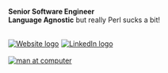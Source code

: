 **Senior Software Engineer**
<br/>
**Language Agnostic** but really Perl sucks a bit!

<br/>
<div style="display: flex; flex-direction: row;">
    <a style="margin-right: 5px;" href="https://pwong.jaiken.com" alt="Personal Website" target="_blank"><img src="https://img.shields.io/badge/Portfolio-255E63?style=for-the-badge&logo=About.me&logoColor=white" alt="Website logo"/><a>
    <a style="margin-right: 5px;" href="https://www.linkedin.com/in/wongpa/" alt="Linkedin" target="_blank"><img src="https://img.shields.io/badge/LinkedIn-0077B5?style=for-the-badge&logo=linkedin&logoColor=white" alt="LinkedIn logo"/><a>
</div>

<br/>
<a href="https://github-readme-stats.vercel.app/api/top-langs/?username=pawong&layout=compact&hide=CSS&exclude_repo=Agile-Central-Command-Web,Agile-Central-Command-API" alt="Personal Website and Blog" target="_blank"><img src="https://github-readme-stats.vercel.app/api/top-langs/?username=pawong&layout=compact&hide=CSS&exclude_repo=Agile-Central-Command-Web,Agile-Central-Command-API" alt="man at computer"/></a>
<br/>


